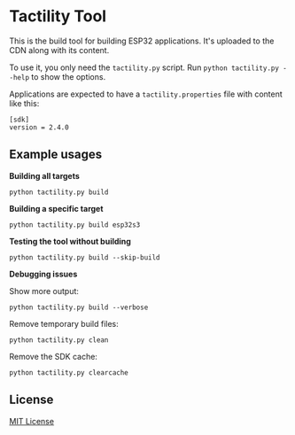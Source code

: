 # Tactility Tool

This is the build tool for building ESP32 applications.
It's uploaded to the CDN along with its content.

To use it, you only need the `tactility.py` script.
Run `python tactility.py --help` to show the options.

Applications are expected to have a `tactility.properties` file with content like this:

```properties
[sdk]
version = 2.4.0
```

## Example usages

**Building all targets**

`python tactility.py build`

**Building a specific target**

`python tactility.py build esp32s3`

**Testing the tool without building**

`python tactility.py build --skip-build`

**Debugging issues**

Show more output:

`python tactility.py build --verbose`

Remove temporary build files:

`python tactility.py clean`

Remove the SDK cache:

`python tactility.py clearcache`

## License

[MIT License](LICENSE.md)

